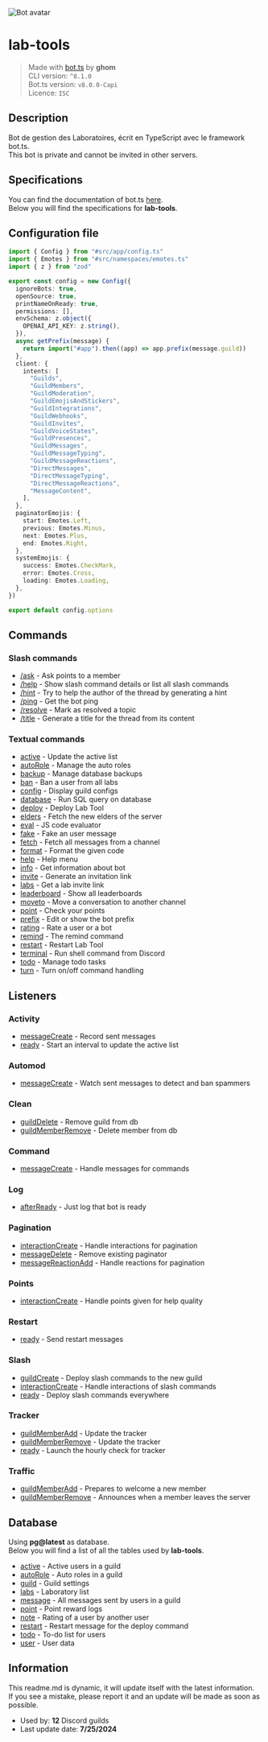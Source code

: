 ![Bot avatar](https://cdn.discordapp.com/avatars/555419470894596096/b93811640f236581697fa02a8936c75d.webp?size=128&fit=cover&mask=circle)

# lab-tools

> Made with [bot.ts](https://ghom.gitbook.io/bot-ts/) by **ghom**  
> CLI version: `^8.1.0`  
> Bot.ts version: `v8.0.0-Capi`  
> Licence: `ISC`

## Description

Bot de gestion des Laboratoires, écrit en TypeScript avec le framework bot.ts.  
This bot is private and cannot be invited in other servers.

## Specifications

You can find the documentation of bot.ts [here](https://ghom.gitbook.io/bot-ts/).  
Below you will find the specifications for **lab-tools**.  

## Configuration file

```ts
import { Config } from "#src/app/config.ts"
import { Emotes } from "#src/namespaces/emotes.ts"
import { z } from "zod"

export const config = new Config({
  ignoreBots: true,
  openSource: true,
  printNameOnReady: true,
  permissions: [],
  envSchema: z.object({
    OPENAI_API_KEY: z.string(),
  }),
  async getPrefix(message) {
    return import("#app").then((app) => app.prefix(message.guild))
  },
  client: {
    intents: [
      "Guilds",
      "GuildMembers",
      "GuildModeration",
      "GuildEmojisAndStickers",
      "GuildIntegrations",
      "GuildWebhooks",
      "GuildInvites",
      "GuildVoiceStates",
      "GuildPresences",
      "GuildMessages",
      "GuildMessageTyping",
      "GuildMessageReactions",
      "DirectMessages",
      "DirectMessageTyping",
      "DirectMessageReactions",
      "MessageContent",
    ],
  },
  paginatorEmojis: {
    start: Emotes.Left,
    previous: Emotes.Minus,
    next: Emotes.Plus,
    end: Emotes.Right,
  },
  systemEmojis: {
    success: Emotes.CheckMark,
    error: Emotes.Cross,
    loading: Emotes.Loading,
  },
})

export default config.options

```

## Commands

### Slash commands

- [/ask](./src/slash/ask.ts) - Ask points to a member  
- [/help](./src/slash/help.native.ts) - Show slash command details or list all slash commands  
- [/hint](./src/slash/hint.ts) - Try to help the author of the thread by generating a hint  
- [/ping](./src/slash/ping.native.ts) - Get the bot ping  
- [/resolve](./src/slash/resolve.ts) - Mark as resolved a topic  
- [/title](./src/slash/title.ts) - Generate a title for the thread from its content

### Textual commands

- [active](./src/commands/active.ts) - Update the active list  
- [autoRole](./src/commands/autoRole.ts) - Manage the auto roles  
- [backup](./src/commands/backup.ts) - Manage database backups  
- [ban](./src/commands/ban.ts) - Ban a user from all labs  
- [config](./src/commands/config.ts) - Display guild configs  
- [database](./src/commands/database.native.ts) - Run SQL query on database  
- [deploy](./src/commands/deploy.ts) - Deploy Lab Tool  
- [elders](./src/commands/elders.ts) - Fetch the new elders of the server  
- [eval](./src/commands/eval.native.ts) - JS code evaluator  
- [fake](./src/commands/fake.ts) - Fake an user message  
- [fetch](./src/commands/fetch.ts) - Fetch all messages from a channel  
- [format](./src/commands/format.ts) - Format the given code  
- [help](./src/commands/help.native.ts) - Help menu  
- [info](./src/commands/info.native.ts) - Get information about bot  
- [invite](./src/commands/invite.ts) - Generate an invitation link  
- [labs](./src/commands/labs.ts) - Get a lab invite link  
- [leaderboard](./src/commands/leaderboard.ts) - Show all leaderboards  
- [moveto](./src/commands/moveto.ts) - Move a conversation to another channel  
- [point](./src/commands/point.ts) - Check your points  
- [prefix](./src/commands/prefix.ts) - Edit or show the bot prefix  
- [rating](./src/commands/rating.ts) - Rate a user or a bot  
- [remind](./src/commands/remind.ts) - The remind command  
- [restart](./src/commands/restart.ts) - Restart Lab Tool  
- [terminal](./src/commands/terminal.native.ts) - Run shell command from Discord  
- [todo](./src/commands/todo.ts) - Manage todo tasks  
- [turn](./src/commands/turn.native.ts) - Turn on/off command handling

## Listeners

### Activity  

- [messageCreate](./src/listeners/activity.messageCreate.ts) - Record sent messages  
- [ready](./src/listeners/activity.ready.ts) - Start an interval to update the active list  

### Automod  

- [messageCreate](./src/listeners/automod.messageCreate.ts) - Watch sent messages to detect and ban spammers  

### Clean  

- [guildDelete](./src/listeners/clean.guildDelete.ts) - Remove guild from db  
- [guildMemberRemove](./src/listeners/clean.guildMemberRemove.ts) - Delete member from db  

### Command  

- [messageCreate](./src/listeners/command.messageCreate.native.ts) - Handle messages for commands  

### Log  

- [afterReady](./src/listeners/log.afterReady.native.ts) - Just log that bot is ready  

### Pagination  

- [interactionCreate](./src/listeners/pagination.interactionCreate.native.ts) - Handle interactions for pagination  
- [messageDelete](./src/listeners/pagination.messageDelete.native.ts) - Remove existing paginator  
- [messageReactionAdd](./src/listeners/pagination.messageReactionAdd.native.ts) - Handle reactions for pagination  

### Points  

- [interactionCreate](./src/listeners/points.interactionCreate.ts) - Handle points given for help quality  

### Restart  

- [ready](./src/listeners/restart.ready.ts) - Send restart messages  

### Slash  

- [guildCreate](./src/listeners/slash.guildCreate.native.ts) - Deploy slash commands to the new guild  
- [interactionCreate](./src/listeners/slash.interactionCreate.native.ts) - Handle interactions of slash commands  
- [ready](./src/listeners/slash.ready.native.ts) - Deploy slash commands everywhere  

### Tracker  

- [guildMemberAdd](./src/listeners/tracker.guildMemberAdd.ts) - Update the tracker  
- [guildMemberRemove](./src/listeners/tracker.guildMemberRemove.ts) - Update the tracker  
- [ready](./src/listeners/tracker.ready.ts) - Launch the hourly check for tracker  

### Traffic  

- [guildMemberAdd](./src/listeners/traffic.guildMemberAdd.ts) - Prepares to welcome a new member  
- [guildMemberRemove](./src/listeners/traffic.guildMemberRemove.ts) - Announces when a member leaves the server

## Database

Using **pg@latest** as database.  
Below you will find a list of all the tables used by **lab-tools**.

- [active](./src/tables/active.ts) - Active users in a guild  
- [autoRole](./src/tables/autoRole.ts) - Auto roles in a guild  
- [guild](./src/tables/guild.ts) - Guild settings  
- [labs](./src/tables/lab.ts) - Laboratory list  
- [message](./src/tables/message.ts) - All messages sent by users in a guild  
- [point](./src/tables/point.ts) - Point reward logs  
- [note](./src/tables/rating.ts) - Rating of a user by another user  
- [restart](./src/tables/restart.ts) - Restart message for the deploy command  
- [todo](./src/tables/todo.ts) - To-do list for users  
- [user](./src/tables/user.ts) - User data

## Information

This readme.md is dynamic, it will update itself with the latest information.  
If you see a mistake, please report it and an update will be made as soon as possible.

- Used by: **12** Discord guilds
- Last update date: **7/25/2024**
